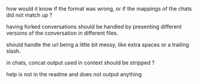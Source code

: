 how would it know if the format was wrong, or if the mappings of the chats did
not match up ?

having forked conversations should be handled by presenting different versions
of the conversation in different files.

should handle the url being a little bit messy, like extra spaces or a trailing
slash.

in chats, concat output used in context should be stripped ?

help is not in the readme and does not output anything
